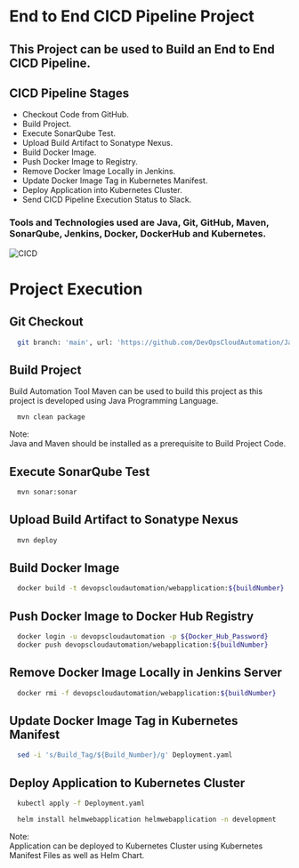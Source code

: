 
# End to End CICD Pipeline Project

## This Project can be used to Build an End to End CICD Pipeline.

## CICD Pipeline Stages

- Checkout Code from GitHub.
- Build Project.
- Execute SonarQube Test.
- Upload Build Artifact to Sonatype Nexus.
- Build Docker Image.
- Push Docker Image to Registry.
- Remove Docker Image Locally in Jenkins.
- Update Docker Image Tag in Kubernetes Manifest.
- Deploy Application into Kubernetes Cluster.
- Send CICD Pipeline Execution Status to Slack.

### Tools and Technologies used are Java, Git, GitHub, Maven, SonarQube, Jenkins, Docker, DockerHub and Kubernetes.

![CICD](https://github.com/DevOpsCloudAutomation/Java_Docker/assets/123757746/085ef572-bd9d-4d05-b710-4fc2a0646d39)
  
# Project Execution
## Git Checkout
```bash
  git branch: 'main', url: 'https://github.com/DevOpsCloudAutomation/JavaDockerApplication.git'
```

## Build Project

Build Automation Tool Maven can be used to build this project as this project is developed using Java Programming Language.

```bash
  mvn clean package
```
Note:  
Java and Maven should be installed as a prerequisite to Build Project Code.

## Execute SonarQube Test
```bash
  mvn sonar:sonar
```

## Upload Build Artifact to Sonatype Nexus
```bash
  mvn deploy
```

## Build Docker Image
```bash
  docker build -t devopscloudautomation/webapplication:${buildNumber} .
```

## Push Docker Image to Docker Hub Registry
```bash
  docker login -u devopscloudautomation -p ${Docker_Hub_Password}
  docker push devopscloudautomation/webapplication:${buildNumber}
```

## Remove Docker Image Locally in Jenkins Server
```bash
  docker rmi -f devopscloudautomation/webapplication:${buildNumber}
```

## Update Docker Image Tag in Kubernetes Manifest
```bash
  sed -i 's/Build_Tag/${Build_Number}/g' Deployment.yaml
```

## Deploy Application to Kubernetes Cluster
```bash
  kubectl apply -f Deployment.yaml

  helm install helmwebapplication helmwebapplication -n development
```
Note:  
Application can be deployed to Kubernetes Cluster using Kubernetes Manifest Files as well as Helm Chart.